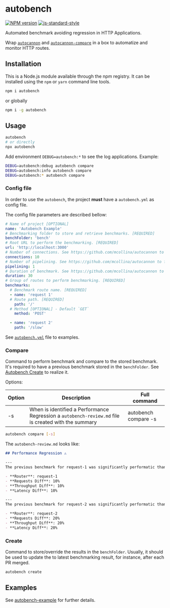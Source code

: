 # autobench

[![NPM version](https://img.shields.io/npm/v/autobench.svg?style=flat)](https://www.npmjs.com/package/autobench)
[![js-standard-style](https://img.shields.io/badge/code%20style-standard-brightgreen.svg?style=flat)](https://standardjs.com/)

Automated benchmark avoiding regression in HTTP Applications.

Wrap [`autocannon`](https://github.com/mcollina/autocannon) and [`autocannon-compare`](https://github.com/mcollina/autocannon-compare) in a box to automatize and monitor HTTP routes.

## Installation

This is a Node.js module available through the npm registry. It can be installed using the `npm` or `yarn` command line tools.

```sh
npm i autobench
```

or globally

```sh
npm i -g autobench
```

## Usage

```sh
autobench
# or directly
npx autobench
```

Add environment `DEBUG=autobench:*` to see the log applications. Example:

```sh
DEBUG=autobench:debug autobench compare
DEBUG=autobench:info autobench compare
DEBUG=autobench:* autobench compare
```

### Config file

In order to use the `autobench`, the project **must** have a `autobench.yml` as config file.

The config file parameters are described bellow:

```yaml
# Name of project [OPTIONAL]
name: 'Autobench Example'
# Benchmarking folder to store and retrieve benchmarks. [REQUIRED]
benchFolder: 'bench'
# Root URL to perform the benchmarking. [REQUIRED]
url: 'http://localhost:3000'
# Number of connections. See https://github.com/mcollina/autocannon to further explanation. [OPTIONAL]
connections: 10
# Number of pipelining. See https://github.com/mcollina/autocannon to further explanation. [OPTIONAL]
pipelining: 1
# Duration of benchmark. See https://github.com/mcollina/autocannon to further explanation. [OPTIONAL]
duration: 30
# Group of routes to perform benchmarking. [REQUIRED]
benchmarks:
  # Benchmark route name. [REQUIRED]
  - name: 'request 1'
  # Route path. [REQUIRED]
    path: '/'
  # Method [OPTIONAL] - Default `GET`
    method: 'POST'

  - name: 'request 2'
    path: '/slow'
```

See [`autobench.yml`](./autobench.yml) file to examples.

### Compare

Command to perform benchmark and compare to the stored benchmark.
It's required to have a previous benchmark stored in the `benchFolder`. See [Autobench Create](#create) to realize it.

Options:

| Option | Description | Full command |
| - | - | - |
| -s | When is identified a Performance Regression a `autobench-review.md` file is created with the summary | autobench compare -s |

```sh
autobench compare [-s]
```

The `autobench-review.md` looks like:

```md
## Performance Regression ⚠️

---
The previous benchmark for request-1 was significantly performatic than from this PR.

- **Router**: request-1
- **Requests Diff**: 10%
- **Throughput Diff**: 10%
- **Latency Diff**: 10%

---
The previous benchmark for request-2 was significantly performatic than from this PR.

- **Router**: request-2
- **Requests Diff**: 20%
- **Throughput Diff**: 20%
- **Latency Diff**: 20%
```

### Create

Command to store/override the results in the `benchFolder`.
Usually, it should be used to update the to latest benchmarking result, for instance, after each PR merged.

```sh
autobench create
```

## Examples

See [autobench-example](https://github.com/RafaelGSS/autobench-example) for further details.

